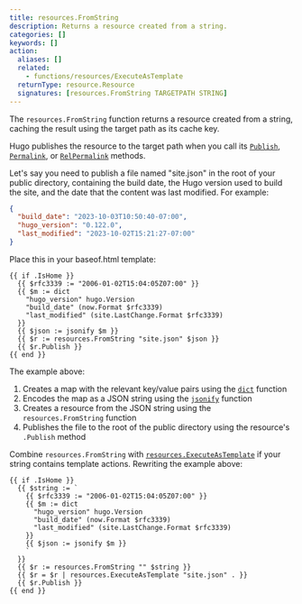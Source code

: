 ```yaml
---
title: resources.FromString
description: Returns a resource created from a string.
categories: []
keywords: []
action:
  aliases: []
  related:
    - functions/resources/ExecuteAsTemplate
  returnType: resource.Resource
  signatures: [resources.FromString TARGETPATH STRING]
---
```


The `resources.FromString` function returns a resource created from a string, caching the result using the target path as its cache key.

Hugo publishes the resource to the target path when you call its [`Publish`], [`Permalink`], or [`RelPermalink`] methods.

[`publish`]: /methods/resource/publish/
[`permalink`]: /methods/resource/permalink/
[`relpermalink`]: /methods/resource/relpermalink/

Let's say you need to publish a file named "site.json" in the root of your public directory, containing the build date, the Hugo version used to build the site, and the date that the content was last modified. For example:

```json
{
  "build_date": "2023-10-03T10:50:40-07:00",
  "hugo_version": "0.122.0",
  "last_modified": "2023-10-02T15:21:27-07:00"
}
```

Place this in your baseof.html template:

```go-html-template
{{ if .IsHome }}
  {{ $rfc3339 := "2006-01-02T15:04:05Z07:00" }}
  {{ $m := dict
    "hugo_version" hugo.Version
    "build_date" (now.Format $rfc3339)
    "last_modified" (site.LastChange.Format $rfc3339)
  }}
  {{ $json := jsonify $m }}
  {{ $r := resources.FromString "site.json" $json }}
  {{ $r.Publish }}
{{ end }}
```

The example above:

1. Creates a map with the relevant key/value pairs using the [`dict`] function
2. Encodes the map as a JSON string using the [`jsonify`] function
3. Creates a resource from the JSON string using the `resources.FromString` function
4. Publishes the file to the root of the public directory using the resource's `.Publish` method

Combine `resources.FromString` with [`resources.ExecuteAsTemplate`] if your string contains template actions. Rewriting the example above:

```go-html-template
{{ if .IsHome }}
  {{ $string := `
    {{ $rfc3339 := "2006-01-02T15:04:05Z07:00" }}
    {{ $m := dict
      "hugo_version" hugo.Version
      "build_date" (now.Format $rfc3339)
      "last_modified" (site.LastChange.Format $rfc3339)
    }}
    {{ $json := jsonify $m }}
    `
  }}
  {{ $r := resources.FromString "" $string }}
  {{ $r = $r | resources.ExecuteAsTemplate "site.json" . }}
  {{ $r.Publish }}
{{ end }}
```

[`dict`]: /functions/collections/dictionary/
[`jsonify`]: /functions/encoding/jsonify/
[`resources.ExecuteAsTemplate`]: /functions/resources/executeastemplate/
